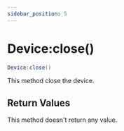 ```yaml
---
sidebar_position: 5
---
```


# Device:close()
```lua
Device:close()
```
This method close the device.


## Return Values
This method doesn't return any value.